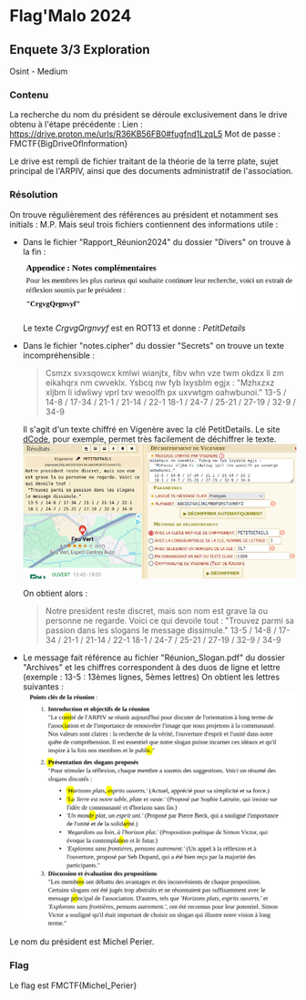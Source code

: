# Flag'Malo 2024

## Enquete 3/3 Exploration

Osint - Medium

### Contenu

La recherche du nom du président se déroule exclusivement dans le drive obtenu à l'étape précédente :
Lien : https://drive.proton.me/urls/R36KB56FB0#fugfnd1LzqL5
Mot de passe : FMCTF{BigDriveOfInformation}

Le drive est rempli de fichier traitant de la théorie de la terre plate, sujet principal de l'ARPIV, ainsi que des documents administratif de l'association.

### Résolution

On trouve régulièrement des références au président et notamment ses initials : M.P.
Mais seul trois fichiers contiennent des informations utile :
- Dans le fichier "Rapport_Réunion2024" du dossier "Divers" on trouve à la fin :
  ![Contenu Rapport_Réunion2024](img/fich1.png)

  Le texte *CrgvgQrgnvyf* est en ROT13 et donne : *PetitDetails*

- Dans le fichier "notes.cipher" du dossier "Secrets" on trouve un texte incompréhensible :
  > Csmzx svxsqowcx kmlwi wianjtx, fibv whn vze twm okdzx li zm eikahqrx nm cwveklx. Ysbcq nw fyb lxysblm egjx :
  "Mzhxzxz xljbm li idwliwy vprl txv weoolfh px uxvwtgm oahwbunoi."
  13-5 / 14-8 / 17-34 / 21-1 / 21-14 / 22-1
  18-1 / 24-7 / 25-21 / 27-19 / 32-9 / 34-9

  Il s'agit d'un texte chiffré en Vigenère avec la clé PetitDetails.
  Le site [dCode](https://www.dcode.fr/chiffre-vigenere), pour exemple, permet très facilement de déchiffrer le texte.
  ![Déchiffrement par le site dCode](img/dcode.png)

  On obtient alors :
  > Notre president reste discret, mais son nom est grave la ou personne ne regarde. Voici ce qui devoile tout :
  "Trouvez parmi sa passion dans les slogans le message dissimule."
  13-5 / 14-8 / 17-34 / 21-1 / 21-14 / 22-1
  18-1 / 24-7 / 25-21 / 27-19 / 32-9 / 34-9

- Le message fait référence au fichier "Réunion_Slogan.pdf" du dossier "Archives" et les chiffres correspondent à des duos de ligne et lettre (exemple : 13-5 :  13èmes lignes, 5èmes lettres)
  On obtient les lettres suivantes :
  ![Fichier des slogans](img/fich3.png)

Le nom du président est Michel Perier.

### Flag

Le flag est FMCTF{Michel_Perier}
